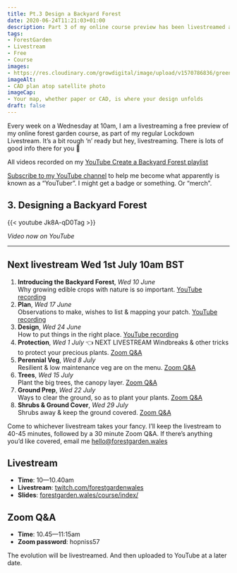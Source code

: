 ```yaml
---
title: Pt.3 Design a Backyard Forest
date: 2020-06-24T11:21:03+01:00
description: Part 3 of my online course preview has been livestreamed and is now available on my YouTube channel 🙂
tags: 
- ForestGarden
- Livestream
- Free
- Course
images: 
- https://res.cloudinary.com/growdigital/image/upload/v1570786836/greenroom-0.16-display.jpg
imageAlt:
- CAD plan atop satellite photo
imageCap:
- Your map, whether paper or CAD, is where your design unfolds
draft: false
---
```


Every week on a Wednesday at 10am, I am a livestreaming a free preview of my online forest garden course, as part of my regular Lockdown Livestream. It’s a bit rough ‘n’ ready but hey, livestreaming. There is lots of good info there for you 🙂

All videos recorded on my [YouTube Create a Backyard Forest playlist](https://www.youtube.com/playlist?list=PL3tnDlJcXMk9VLsc_KU0Ovv4spw5X9yIy)

[Subscribe to my YouTube channel](https://www.youtube.com/c/ForestGardenWales?view_as=subscriber?sub_confirmation=1) to help me become what apparently is known as a “YouTuber”. I might get a badge or something. Or “merch”.

## 3. Designing a Backyard Forest

{{< youtube Jk8A-qD0Tag >}}

_Video now on YouTube_

---

## Next livestream Wed 1st July 10am BST

1. **Introducing the Backyard Forest**, _Wed 10 June_    
  Why growing edible crops with nature is so important. [YouTube recording](https://www.youtube.com/watch?v=IpOdZUUlnys)
2. **Plan**, _Wed 17 June_  
  Observations to make, wishes to list & mapping your patch. [YouTube recording](https://www.youtube.com/watch?v=ucktxcnZQPE)
3. **Design**, _Wed 24 June_  
  How to put things in the right place. [YouTube recording]()
4. **Protection**, _Wed 1 July_ 👈 NEXT LIVESTREAM
  Windbreaks & other tricks to protect your precious plants. [Zoom Q&A](https://us04web.zoom.us/j/78438178121?pwd=cGVkMEhXcXNmU3dKekhiek5oWGhIQT09)
5. **Perennial Veg**, _Wed 8 July_  
  Resilient & low maintenance veg are on the menu. [Zoom Q&A](https://us04web.zoom.us/j/71241477134?pwd=eCt3U2Fpb1E1SWRZaTJmRkpEa0tZQT09)
6. **Trees**, _Wed 15 July_  
  Plant the big trees, the canopy layer. [Zoom Q&A](https://us04web.zoom.us/j/79821963982?pwd=cXZuQmpWeFNxaFpKVlpndkRuRVQxQT09)
7. **Ground Prep**, _Wed 22 July_  
  Ways to clear the ground, so as to plant your plants. [Zoom Q&A](https://us04web.zoom.us/j/72167629180?pwd=QU1ZdXhDRHh1VlNIYkl0SklNSTFNUT09)
8. **Shrubs & Ground Cover**, _Wed 29 July_  
  Shrubs away & keep the ground covered. [Zoom Q&A](https://us04web.zoom.us/j/77496886240?pwd=R2poUDZrSjNIemR0WXk0bHpBczdOQT09)

Come to whichever livestream takes your fancy. I’ll keep the livestream to 40-45 minutes, followed by a 30 minute Zoom Q&A. If there’s anything you’d like covered, email me <hello@forestgarden.wales>

## Livestream

* **Time**: 10—10.40am
* **Livestream**: [twitch.com/forestgardenwales](https://www.twitch.com/forestgardenwales)
* **Slides**: [forestgarden.wales/course/index/](https://www.forestgarden.wales/course/index/)

## Zoom Q&A

* **Time**: 10.45—11:15am
* **Zoom password**: hopniss57

The evolution will be livestreamed. And then uploaded to YouTube at a later date.
